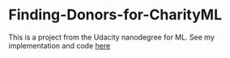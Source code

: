 # Finding-Donors-for-CharityML
This is a project from the Udacity nanodegree for ML. 
See my implementation and code [here](https://github.com/ayashalata/Finding-Donors-for-CharityML/finding_donors.ipynb)
